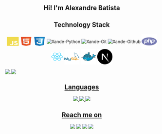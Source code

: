 <h2 align="center">Hi! I'm Alexandre Batista </h2>
  
</div>
  
  <h2 align="center">Technology Stack </h2>
<div style="display: inline_block">
  <p align="center">
  <img align="center" alt="Xande-Js" height="30" width="40" src="https://raw.githubusercontent.com/devicons/devicon/master/icons/javascript/javascript-plain.svg">
  <img align="center" alt="Xande-HTML" height="30" width="40" src="https://raw.githubusercontent.com/devicons/devicon/master/icons/html5/html5-original.svg">
  <img align="center" alt="Xande-CSS" height="30" width="40" src="https://raw.githubusercontent.com/devicons/devicon/master/icons/css3/css3-original.svg">
  <img align="center" alt="Xande-Python" height="35" width="40" src="https://cdn.jsdelivr.net/gh/devicons/devicon/icons/python/python-original.svg">
  <img align="center" alt="Xande-Git" height="30" width="30" src="https://upload.wikimedia.org/wikipedia/commons/thumb/3/3f/Git_icon.svg/1024px-Git_icon.svg.png">
  <img align="center" alt="Xande-Github" height="50" width="50" src="https://www.iconninja.com/files/604/580/1001/github-development-code-coding-program-programming-icon.svg"/>
  <img align="center" alt="Xande-Github" height="50" width="50" src="https://raw.githubusercontent.com/devicons/devicon/1119b9f84c0290e0f0b38982099a2bd027a48bf1/icons/php/php-plain.svg"/>
  <img align="center" alt="Xande-React" height="30" width="40" src="https://raw.githubusercontent.com/devicons/devicon/master/icons/react/react-original.svg">
  <img align="center" alt="Xande-Github" height="50" width="50" src="https://raw.githubusercontent.com/devicons/devicon/1119b9f84c0290e0f0b38982099a2bd027a48bf1/icons/mysql/mysql-original-wordmark.svg"/>
  <img align="center" alt="Xande-Docker" height="50" width="50" src="https://raw.githubusercontent.com/devicons/devicon/master/icons/docker/docker-original.svg">
  <img align="center" alt="Xande-Next.js" height="50" width="50" src="https://raw.githubusercontent.com/devicons/devicon/master/icons/nextjs/nextjs-original.svg">
</div>
 

<div>
  <a href="https://github.com/BatistaAlexandre">
  <img align="center" height="124em"  src="https://github-readme-stats.vercel.app/api?username=BatistaAlexandre&show_icons=true&theme=dark&include_all_commits=true&count_private=true"/>
  <img align="center" height="124em" src="https://github-readme-stats.vercel.app/api/top-langs/?username=BatistaAlexandre&layout=compact&langs_count=7&theme=dark"/>
</div>


<div>

  <h2 align="center">Languages </h2>
  <p align="center">
  <img src="https://cdn-icons-png.flaticon.com/512/197/197386.png" target="_blank"width ="30">
  <img src="https://cdn-icons-png.flaticon.com/512/323/323310.png" target="_blank"width ="30">
  <img src="https://cdn-icons-png.flaticon.com/512/197/197593.png" target="_blank"width ="30">

</div>  
<div> 
  <h2 align="center">Reach me on </h2>
  <p align="center">
  <a href="https://www.instagram.com/xandebatist/?hl=pt-br" target="_blank"><img src="https://img.shields.io/badge/-Instagram-%23E4405F?style=for-the-badge&logo=instagram&logoColor=white" target="_blank"><a>
  <a href = "mailto:abatista223@gmail.com"><img src="https://img.shields.io/badge/-Gmail-%23333?style=for-the-badge&logo=gmail&logoColor=white" target="_blank"></a>
  <a href="https://www.linkedin.com/in/-alexandre-batista-/" target="_blank"><img src="https://img.shields.io/badge/-LinkedIn-%230077B5?style=for-the-badge&logo=linkedin&logoColor=white" target="_blank"></a>
      <a href="https://wa.me/qr/GYXMISFCZM33I1" target="_blank"><img src="https://img.shields.io/badge/WhatsApp-25D366?style=for-the-badge&logo=whatsapp&logoColor=white"> </a>
</div>


